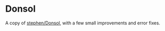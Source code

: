 # Donsol
A copy of [stephen/Donsol](https://github.com/setphen/Donsol), with a few small improvements and error fixes.
